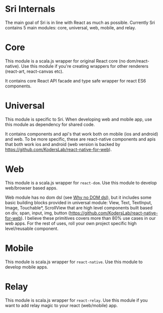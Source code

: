 # Sri Internals

The main goal of Sri is in line with React as much as possible. Currently Sri contains 5 main modules: core, universal, web, mobile, and relay.


# Core

This module is a scala.js wrapper for original React core (no dom/react-native). Use this module if you're creating wrappers for other renderers (react-art, react-canvas etc).

It contains core React API facade and type safe wrapper for react ES6 components. 

# Universal

This module is specific to Sri. When developing web and mobile app, use this module as dependency for shared code.
     
It contains components and api's that work both on mobile (ios and android) and web. To be more specific, these are react-native components and apis that both work ios and android (web version is backed by https://github.com/KodersLab/react-native-for-web).
     
    
# Web 
     
This module is a scala.js wrapper for `react-dom`. Use this module to develop web/browser based apps.

Web module has no dom dsl (see [Why no DOM dsl](WhyNoDOMDSL.md)), but it includes some basic building blocks  provided in universal module: View, Text, TextInput, Image, Touchable*, ScrollView that are high level components built based on div, span, input, img, button (https://github.com/KodersLab/react-native-for-web). I believe these primitives covers more than 80% use cases in our web apps. For the rest of uses, roll your own project specific high level/reusable component.
      
# Mobile

This module is scala.js wrapper for `react-native`. Use this module to develop mobile apps.


# Relay

This module is scala.js wrapper for `react-relay`. Use this module if you want to add relay magic to your react (web/mobile) app.
